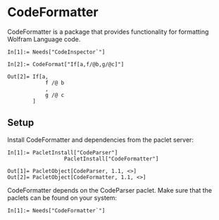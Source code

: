 # CodeFormatter

CodeFormatter is a package that provides functionality for formatting Wolfram Language code.

```
In[1]:= Needs["CodeInspector`"]

In[2]:= CodeFormat["If[a,f/@b,g/@c]"]

Out[2]= If[a,
            f /@ b
            ,
            g /@ c
        ]

```


## Setup

Install CodeFormatter and dependencies from the paclet server:
```
In[1]:= PacletInstall["CodeParser"]
                  PacletInstall["CodeFormatter"]

Out[1]= PacletObject[CodeParser, 1.1, <>]
Out[2]= PacletObject[CodeFormatter, 1.1, <>]
```

CodeFormatter depends on the CodeParser paclet. Make sure that the paclets can be found on your system:
```
In[1]:= Needs["CodeFormatter`"]
```
